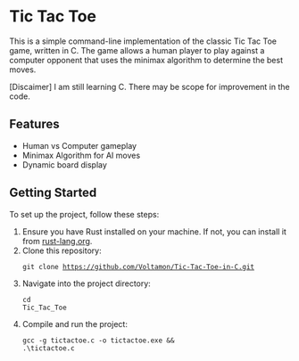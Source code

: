 <!DOCTYPE html>
<html lang="en">
<head>
</head>
<body>
    <h1>Tic Tac Toe</h1>
    <p>This is a simple command-line implementation of the classic Tic Tac Toe game, written in C. The game allows a human player to play against a computer opponent that uses the minimax algorithm to determine the best moves.

[Discaimer] I am still learning C. There may be scope for improvement in the code.</p>
    <h2>Features</h2>
    <ul>
        <li>Human vs Computer gameplay</li>
        <li>Minimax Algorithm for AI moves</li>
        <li>Dynamic board display</li>
    </ul>
    <h2>Getting Started</h2>
    <p>To set up the project, follow these steps:</p>
    <ol>
        <li>Ensure you have Rust installed on your machine. If not, you can install it from <a href="https://www.rust-lang.org/tools/install">rust-lang.org</a>.</li>
        <li>Clone this repository:</li>
        <pre><code>git clone https://github.com/Voltamon/Tic-Tac-Toe-in-C.git</code></pre>
        <li>Navigate into the project directory:</li>
        <pre><code>cd Tic_Tac_Toe</code></pre>
        <li>Compile and run the project:</li>
        <pre><code>gcc -g tictactoe.c -o tictactoe.exe && .\tictactoe.c</code></pre>
    </ol>
</body>
